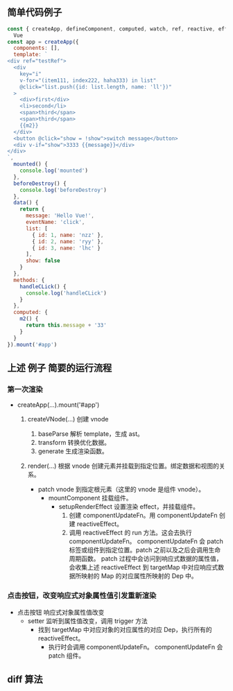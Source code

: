 ## 简单代码例子

```js
const { createApp, defineComponent, computed, watch, ref, reactive, effect } =
  Vue
const app = createApp({
  components: [],
  template: `
<div ref="testRef">
  <div
    key="i"
    v-for="(item111, index222, haha333) in list"
    @click="list.push({id: list.length, name: 'll'})"
  >
    <div>first</div>
    <li>second</li>
    <span>third</span>
    <span>third</span>
    {{m2}}
  </div>
  <button @click="show = !show">switch message</button>
  <div v-if="show">3333 {{message}}</div>
</div>
`,
  mounted() {
    console.log('mounted')
  },
  beforeDestroy() {
    console.log('beforeDestroy')
  },
  data() {
    return {
      message: 'Hello Vue!',
      eventName: 'click',
      list: [
        { id: 1, name: 'nzz' },
        { id: 2, name: 'ryy' },
        { id: 3, name: 'lhc' }
      ],
      show: false
    }
  },
  methods: {
    handleCLick() {
      console.log('handleCLick')
    }
  },
  computed: {
    m2() {
      return this.message + '33'
    }
  }
}).mount('#app')
```

## 上述 例子 简要的运行流程

### 第一次渲染

- createApp(...).mount('#app')

  1.  createVNode(...) 创建 vnode
      <!-- TODO: createVNode细节 -->

      1. baseParse 解析 template，生成 ast。
      2. transform 转换优化数据。
      3. generate 生成渲染函数。

  2.  render(...) 根据 vnode 创建元素并挂载到指定位置。绑定数据和视图的关系。
      - patch vnode 到指定根元素（这里的 vnode 是组件 vnode）。
        - mountComponent 挂载组件。
          - setupRenderEffect 设置渲染 effect，并挂载组件。
            1. 创建 componentUpdateFn。用 componentUpdateFn 创建 reactiveEffect。
            2. 调用 reactiveEffect 的 run 方法。这会去执行 componentUpdateFn。
               componentUpdateFn 会 patch 标签或组件到指定位置。patch 之前以及之后会调用生命周期函数。
               patch 过程中会访问到响应式数据的属性值，会收集上述 reactiveEffect 到 targetMap 中对应响应式数据所映射的 Map 的对应属性所映射的 Dep 中。

### 点击按钮，改变响应式对象属性值引发重新渲染

- 点击按钮 响应式对象属性值改变
  - setter 监听到属性值改变，调用 trigger 方法
    - 找到 targetMap 中对应对象的对应属性的对应 Dep，执行所有的 reactiveEffect。
      - 执行时会调用 componentUpdateFn。
        componentUpdateFn 会 patch 组件。

## diff 算法

<!-- TODO: -->
